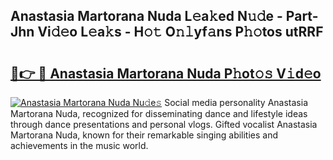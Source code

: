 ## Anastasia Martorana Nuda L𝚎a𝚔ed N𝚞𝚍e - Part-Jhn Vi𝚍𝚎o L𝚎a𝚔s - H𝚘𝚝 O𝚗𝚕yf𝚊ns P𝚑𝚘tos utRRF

# <h2><a href="http://kf12oa1.oniu.top/?m=Anastasia+Martorana+Nuda">🔗👉 🔴 Anastasia Martorana Nuda P𝚑ot𝚘𝚜 V𝚒d𝚎o</a></h2>

[![Anastasia Martorana Nuda Nu𝚍e𝚜](https://i.imgur.com/0qMVB7G.gif)](http://kf12oa1.oniu.top/?m=Anastasia+Martorana+Nuda)
Social media personality Anastasia Martorana Nuda, recognized for disseminating dance and lifestyle ideas through dance presentations and personal vlogs. Gifted vocalist Anastasia Martorana Nuda, known for their remarkable singing abilities and achievements in the music world.  
